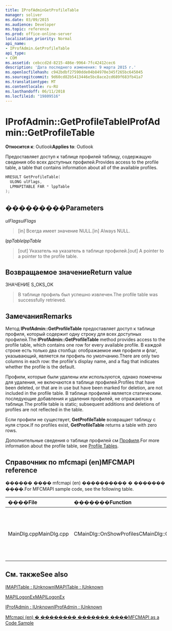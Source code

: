 ```yaml
---
title: IProfAdminGetProfileTable
manager: soliver
ms.date: 03/09/2015
ms.audience: Developer
ms.topic: reference
ms.prod: office-online-server
localization_priority: Normal
api_name:
- IProfAdmin.GetProfileTable
api_type:
- COM
ms.assetid: cebccd2d-8215-486e-9964-7fc42412cec6
description: 'Дата последнего изменения: 9 марта 2015 г.'
ms.openlocfilehash: c942bdbf27590dde04b84970e345f265bc645045
ms.sourcegitcommit: 9d60cd82b5413446e5bc8ace2cd689f683fb41a7
ms.translationtype: MT
ms.contentlocale: ru-RU
ms.lasthandoff: 06/11/2018
ms.locfileid: "19809516"
---
```

# <a name="iprofadmingetprofiletable"></a><span data-ttu-id="ee831-103">IProfAdmin::GetProfileTable</span><span class="sxs-lookup"><span data-stu-id="ee831-103">IProfAdmin::GetProfileTable</span></span>

  
  
<span data-ttu-id="ee831-104">**Относится к**: Outlook</span><span class="sxs-lookup"><span data-stu-id="ee831-104">**Applies to**: Outlook</span></span> 
  
<span data-ttu-id="ee831-105">Предоставляет доступ к таблице профилей таблицу, содержащую сведения обо всех доступных профилей.</span><span class="sxs-lookup"><span data-stu-id="ee831-105">Provides access to the profile table, a table that contains information about all of the available profiles.</span></span>
  
```cpp
HRESULT GetProfileTable(
  ULONG ulFlags,
  LPMAPITABLE FAR * lppTable
);
```

## <a name="parameters"></a><span data-ttu-id="ee831-106">���������</span><span class="sxs-lookup"><span data-stu-id="ee831-106">Parameters</span></span>

 <span data-ttu-id="ee831-107">_ulFlags_</span><span class="sxs-lookup"><span data-stu-id="ee831-107">_ulFlags_</span></span>
  
> <span data-ttu-id="ee831-108">[in] Всегда имеет значение NULL.</span><span class="sxs-lookup"><span data-stu-id="ee831-108">[in] Always NULL.</span></span>
    
 <span data-ttu-id="ee831-109">_lppTable_</span><span class="sxs-lookup"><span data-stu-id="ee831-109">_lppTable_</span></span>
  
> <span data-ttu-id="ee831-110">[out] Указатель на указатель в таблице профилей.</span><span class="sxs-lookup"><span data-stu-id="ee831-110">[out] A pointer to a pointer to the profile table.</span></span>
    
## <a name="return-value"></a><span data-ttu-id="ee831-111">Возвращаемое значение</span><span class="sxs-lookup"><span data-stu-id="1">Return value</span></span>

<span data-ttu-id="ee831-112">ЗНАЧЕНИЕ S_OK</span><span class="sxs-lookup"><span data-stu-id="ee831-112">S_OK</span></span> 
  
> <span data-ttu-id="ee831-113">В таблице профиль был успешно извлечен.</span><span class="sxs-lookup"><span data-stu-id="ee831-113">The profile table was successfully retrieved.</span></span>
    
## <a name="remarks"></a><span data-ttu-id="ee831-114">Замечания</span><span class="sxs-lookup"><span data-stu-id="ee831-114">Remarks</span></span>

<span data-ttu-id="ee831-115">Метод **IProfAdmin::GetProfileTable** предоставляет доступ к таблице профиля, который содержит одну строку для всех доступных профилей.</span><span class="sxs-lookup"><span data-stu-id="ee831-115">The **IProfAdmin::GetProfileTable** method provides access to the profile table, which contains one row for every available profile.</span></span> <span data-ttu-id="ee831-116">В каждой строке есть только два столбца: отображаемое имя профиля и флаг, указывающий, является ли профиль по умолчанию.</span><span class="sxs-lookup"><span data-stu-id="ee831-116">There are only two columns in each row: the profile's display name, and a flag that indicates whether the profile is the default.</span></span> 
  
<span data-ttu-id="ee831-117">Профили, которые были удалены или используются, однако помечены для удаления, не включаются в таблице профилей.</span><span class="sxs-lookup"><span data-stu-id="ee831-117">Profiles that have been deleted, or that are in use but have been marked for deletion, are not included in the profile table.</span></span> <span data-ttu-id="ee831-118">В таблице профилей является статическим. последующие добавления и удаления профилей, не отражаются в таблице.</span><span class="sxs-lookup"><span data-stu-id="ee831-118">The profile table is static; subsequent additions and deletions of profiles are not reflected in the table.</span></span> 
  
<span data-ttu-id="ee831-119">Если профили не существует, **GetProfileTable** возвращает таблицу с нуля строк.</span><span class="sxs-lookup"><span data-stu-id="ee831-119">If no profiles exist, **GetProfileTable** returns a table with zero rows.</span></span> 
  
<span data-ttu-id="ee831-120">Дополнительные сведения о таблице профилей см [Профиля](profile-tables.md).</span><span class="sxs-lookup"><span data-stu-id="ee831-120">For more information about the profile table, see [Profile Tables](profile-tables.md).</span></span> 
  
## <a name="mfcmapi-reference"></a><span data-ttu-id="ee831-121">Справочник по mfcmapi (en)</span><span class="sxs-lookup"><span data-stu-id="ee831-121">MFCMAPI reference</span></span>

<span data-ttu-id="ee831-122">������ ���� mfcmapi (en) ���������� � ������� ����.</span><span class="sxs-lookup"><span data-stu-id="ee831-122">For MFCMAPI sample code, see the following table.</span></span>
  
|<span data-ttu-id="ee831-123">**����**</span><span class="sxs-lookup"><span data-stu-id="ee831-123">**File**</span></span>|<span data-ttu-id="ee831-124">**�������**</span><span class="sxs-lookup"><span data-stu-id="ee831-124">**Function**</span></span>|<span data-ttu-id="ee831-125">**�����������**</span><span class="sxs-lookup"><span data-stu-id="ee831-125">**Comment**</span></span>|
|:-----|:-----|:-----|
|<span data-ttu-id="ee831-126">MainDlg.cpp</span><span class="sxs-lookup"><span data-stu-id="ee831-126">MainDlg.cpp</span></span>  <br/> |<span data-ttu-id="ee831-127">CMainDlg::OnShowProfiles</span><span class="sxs-lookup"><span data-stu-id="ee831-127">CMainDlg::OnShowProfiles</span></span>  <br/> |<span data-ttu-id="ee831-128">Mfcmapi (en) использует метод **IProfAdmin::GetProfileTable** для получения профиля таблицу для отображения в диалоговом окне новый.</span><span class="sxs-lookup"><span data-stu-id="ee831-128">MFCMAPI uses the **IProfAdmin::GetProfileTable** method to get the profile table to display in a new dialog box.</span></span>  <br/> |
   
## <a name="see-also"></a><span data-ttu-id="ee831-129">См. также</span><span class="sxs-lookup"><span data-stu-id="ee831-129">See also</span></span>



[<span data-ttu-id="ee831-130">IMAPITable : IUnknown</span><span class="sxs-lookup"><span data-stu-id="ee831-130">IMAPITable : IUnknown</span></span>](imapitableiunknown.md)
  
[<span data-ttu-id="ee831-131">MAPILogonEx</span><span class="sxs-lookup"><span data-stu-id="ee831-131">MAPILogonEx</span></span>](mapilogonex.md)
  
[<span data-ttu-id="ee831-132">IProfAdmin : IUnknown</span><span class="sxs-lookup"><span data-stu-id="ee831-132">IProfAdmin : IUnknown</span></span>](iprofadminiunknown.md)


[<span data-ttu-id="ee831-133">Mfcmapi (en) � �������� ������� ����</span><span class="sxs-lookup"><span data-stu-id="ee831-133">MFCMAPI as a Code Sample</span></span>](mfcmapi-as-a-code-sample.md)


